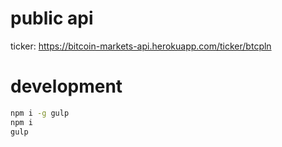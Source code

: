 
# public api

ticker:
https://bitcoin-markets-api.herokuapp.com/ticker/btcpln

# development

```sh
npm i -g gulp
npm i
gulp
```

